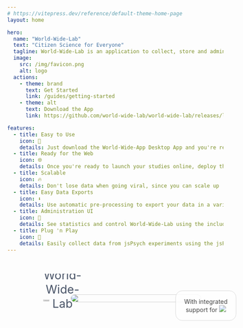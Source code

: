 ```yaml
---
# https://vitepress.dev/reference/default-theme-home-page
layout: home

hero:
  name: "World-Wide-Lab"
  text: "Citizen Science for Everyone"
  tagline: World-Wide-Lab is an application to collect, store and administer data from online experiments and studies.
  image:
    src: /img/favicon.png
    alt: logo
  actions:
    - theme: brand
      text: Get Started
      link: /guides/getting-started
    - theme: alt
      text: Download the App
      link: https://github.com/world-wide-lab/world-wide-lab/releases/latest

features:
  - title: Easy to Use
    icon: 🚀
    details: Just download the World-Wide-App Desktop App and you're ready to get started.
  - title: Ready for the Web
    icon: 🌐
    details: Once you're ready to launch your studies online, deploy them with the World-Wide-App Server.
  - title: Scalable
    icon: 🔥
    details: Don't lose data when going viral, since you can scale up  performance to accomodate many users at once.
  - title: Easy Data Exports
    icon: ⬇️
    details: Use automatic pre-processing to export your data in a variety of convenient formats ready for analysis.
  - title: Administration UI
    icon: 🔐
    details: See statistics and control World-Wide-Lab using the included administration interface.
  - title: Plug 'n Play
    icon: 🧩
    details: Easily collect data from jsPsych experiments using the jsPsychWorldWideLab-Plugin.
---
```


<script>
  import AtroposComponent from 'atropos/element';
  if(customElements.get('atropos-component') === undefined) {
    customElements.define('atropos-component', AtroposComponent);
  }
</script>

<style>
  .my-atropos {
    display: block;
    width: 100%;
    margin: 3rem auto 0;
    padding: 3rem;
    position: relative;
    overflow: hidden;
  }
  .screenshot-container {
    border-radius: 16px;
    border: 1px solid lightgrey;
    overflow: hidden;
    max-width: 60%;
    margin: 0 auto;
  }
  .screenshot-container img {
    max-width: 100%;
  }
  .floating-logo {
    position: absolute;
    bottom: 33%;
    left: 14%;
    width: 15%;
  }
  .floating-name {
    position: absolute;
    bottom: 25%;
    left: 14%;
    width: 15%;
    text-align: center;
    font-size: 1.7rem;
    color: #4A5568;
  }

  .floating-support {
    position: absolute;
    bottom: 5%;
    right: 11%;
    width: 18%;
    background-color: white;
    padding: 1rem;
    border-radius: 16px;
    border: 1px solid lightgrey;
    text-align: center;
    opacity: 0.8;
  }
  .floating-support img {
    max-width: 85%;
    margin: 0 auto;
  }
</style>

<atropos-component class="my-atropos" active-offset="40" shadow-scale="0" rotate-x-max="10" rotate-y-max="10">
  <div class="screenshot-container">
    <img src="/img/landing-page/dashboard-no-window.png" />
  </div>
  <img class="floating-logo" src="/img/favicon.png" data-atropos-offset="5"/>
  <div class="floating-name" data-atropos-offset="5">World-Wide-Lab</div>
  <div class="floating-support" data-atropos-offset="7">
    With integrated support for
    <img src="/img/landing-page/jspsych-logo.jpg"/>
  </div>
</atropos-component>
